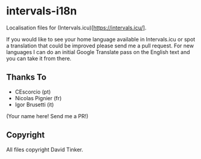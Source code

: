 # intervals-i18n

Localisation files for (Intervals.icu)[https://intervals.icu/].

If you would like to see your home language available in Intervals.icu or spot a translation that could be improved
please send me a pull request. For new languages I can do an initial Google Translate pass on the English text and
you can take it from there.

## Thanks To

- CEscorcio (pt)
- Nicolas Pignier (fr)
- Igor Brusetti (it)

(Your name here! Send me a PR!)

## Copyright

All files copyright David Tinker.
